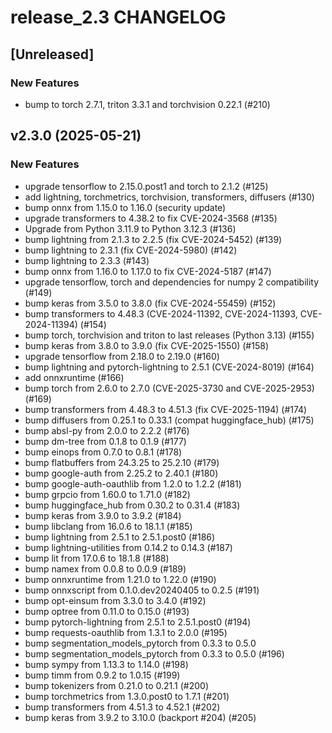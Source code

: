 # release_2.3 CHANGELOG

## [Unreleased]

### New Features

- bump to torch 2.7.1, triton 3.3.1 and torchvision 0.22.1 (#210)

## v2.3.0 (2025-05-21)

### New Features

- upgrade tensorflow to 2.15.0.post1 and torch to 2.1.2 (#125)
- add lightning, torchmetrics, torchvision, transformers, diffusers (#130)
- bump onnx from 1.15.0 to 1.16.0 (security update)
- upgrade transformers to 4.38.2 to fix CVE-2024-3568 (#135)
- Upgrade from Python 3.11.9 to Python 3.12.3 (#136)
- bump lightning from 2.1.3 to 2.2.5 (fix CVE-2024-5452) (#139)
- bump lightning to 2.3.1 (fix CVE-2024-5980) (#142)
- bump lightning to 2.3.3 (#143)
- bump onnx from 1.16.0 to 1.17.0 to fix CVE-2024-5187 (#147)
- upgrade tensorflow, torch and dependencies for numpy 2 compatibility (#149)
- bump keras from 3.5.0 to 3.8.0 (fix CVE-2024-55459) (#152)
- bump transformers to 4.48.3 (CVE-2024-11392, CVE-2024-11393, CVE-2024-11394) (#154)
- bump torch, torchvision and triton to last releases (Python 3.13) (#155)
- bump keras from 3.8.0 to 3.9.0 (fix CVE-2025-1550) (#158)
- upgrade tensorflow from 2.18.0 to 2.19.0 (#160)
- bump lightning and pytorch-lightning to 2.5.1 (CVE-2024-8019) (#164)
- add onnxruntime (#166)
- bump torch from 2.6.0 to 2.7.0 (CVE-2025-3730 and CVE-2025-2953) (#169)
- bump transformers from 4.48.3 to 4.51.3 (fix CVE-2025-1194) (#174)
- bump diffusers from 0.25.1 to 0.33.1 (compat huggingface_hub) (#175)
- bump absl-py from 2.0.0 to 2.2.2 (#176)
- bump dm-tree from 0.1.8 to 0.1.9 (#177)
- bump einops from 0.7.0 to 0.8.1 (#178)
- bump flatbuffers from 24.3.25 to 25.2.10 (#179)
- bump google-auth from 2.25.2 to 2.40.1 (#180)
- bump google-auth-oauthlib from 1.2.0 to 1.2.2 (#181)
- bump grpcio from 1.60.0 to 1.71.0 (#182)
- bump huggingface_hub from 0.30.2 to 0.31.4 (#183)
- bump keras from 3.9.0 to 3.9.2 (#184)
- bump libclang from 16.0.6 to 18.1.1 (#185)
- bump lightning from 2.5.1 to 2.5.1.post0 (#186)
- bump lightning-utilities from 0.14.2 to 0.14.3 (#187)
- bump lit from 17.0.6 to 18.1.8 (#188)
- bump namex from 0.0.8 to 0.0.9 (#189)
- bump onnxruntime from 1.21.0 to 1.22.0 (#190)
- bump onnxscript from 0.1.0.dev20240405 to 0.2.5 (#191)
- bump opt-einsum from 3.3.0 to 3.4.0 (#192)
- bump optree from 0.11.0 to 0.15.0 (#193)
- bump pytorch-lightning from 2.5.1 to 2.5.1.post0 (#194)
- bump requests-oauthlib from 1.3.1 to 2.0.0 (#195)
- bump segmentation_models_pytorch from 0.3.3 to 0.5.0
- bump segmentation_models_pytorch from 0.3.3 to 0.5.0 (#196)
- bump sympy from 1.13.3 to 1.14.0 (#198)
- bump timm from 0.9.2 to 1.0.15 (#199)
- bump tokenizers from 0.21.0 to 0.21.1 (#200)
- bump torchmetrics from 1.3.0.post0 to 1.7.1 (#201)
- bump transformers from 4.51.3 to 4.52.1 (#202)
- bump keras from 3.9.2 to 3.10.0 (backport #204) (#205)


